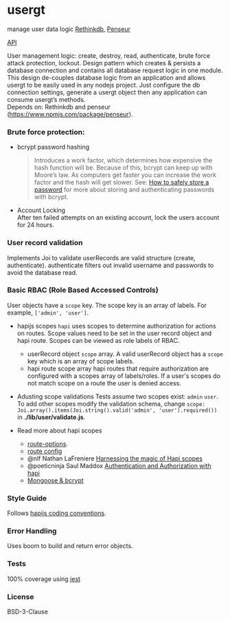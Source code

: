 # usergt

manage user data logic
[Rethinkdb](https://rethinkdb.com/), [Penseur](https://github.com/hueniverse/penseur)

[API](./API.md)

User management logic: create, destroy, read, authenticate, brute force attack protection, lockout.
Design pattern which creates & persists a database connection and contains all database request logic in one module.
This design de-couples database logic from an application and allows usergt to be easily used in any nodejs project.
Just configure the db connection settings, generate a usergt object then any application can consume usergt’s methods.                                                     
Depends on: Rethinkdb and penseur (https://www.npmjs.com/package/penseur). 

### Brute force protection:

* bcrypt password hashing
  > Introduces a work factor, which determines how expensive the hash function will be.
  > Because of this, bcrypt can keep up with Moore’s law. As computers get faster you can increase
  > the work factor and the hash will get slower.
  See: [How to safely store a password](https://codahale.com/how-to-safely-store-a-password)
  for more about storing and authenticating passwords with bcrypt.
* Account Locking<br/>
  After ten failed attempts on an existing account, lock the users account for 24 hours.

### User record validation

Implements Joi to validate userRecords are valid structure (create, authenticate).
authenticate filters out invalid username and passwords to avoid the database read.

###  Basic RBAC (Role Based Accessed Controls)

User objects have a `scope` key.
The scope key is an array of labels. For example, `['admin', 'user']`.

* hapijs scopes
`hapi` uses scopes to determine authorization for actions on routes.
Scope values need to be set in the user record object and hapi route.
Scopes can be viewed as role labels of RBAC.
  - userRecord object `scope` array.
    A valid userRecord object has a `scope` key which is an array of scope labels.
  - hapi route scope array
    hapi routes that require authorization are configured with a scopes array of labels/roles.
    If a user's scopes do not match scope on a route the user is denied access.

* Adusting scope validations
  Tests assume two scopes exist: `admin` `user`.
  To add other scopes modify the validation schema, change
  `scope: Joi.array().items(Joi.string().valid('admin', 'user').required())`
  in **./lib/user/validate.js**.

* Read more about hapi scopes
  - [route-options](https://hapijs.com/api#route-options).
  - [route config](https://hapijs.com/tutorials/routing?#config)
  - @nlf Nathan LaFreniere [Harnessing the magic of Hapi scopes](https://blog.andyet.com/2015/06/16/harnessing-hapi-scopes/)
  - @poeticninja Saul Maddox [Authentication and Authorization with hapi](https://medium.com/@poeticninja/authentication-and-authorization-with-hapi-5529b5ecc8ec)
  - [Mongoose & bcrypt](http://devsmash.com/blog/password-authentication-with-mongoose-and-bcrypt)

### Style Guide

Follows [hapijs coding conventions](https://github.com/hapijs/contrib/blob/master/Style.md).

### Error Handling

Uses boom to build and return error objects.

### Tests

100% coverage using [jest](https://facebook.github.io/jest/)

### License
BSD-3-Clause
